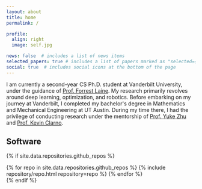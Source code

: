 ```yaml
---
layout: about
title: home
permalink: /

profile:
  align: right
  image: self.jpg

news: false  # includes a list of news items
selected_papers: true # includes a list of papers marked as "selected={true}"
social: true  # includes social icons at the bottom of the page
---
```


I am currently a second-year CS Ph.D. student at Vanderbilt University, under the guidance of [Prof. Forrest Laine](https://engineering.vanderbilt.edu/bio/forrest-laine). My research primarily revolves around deep learning, optimization, and robotics. Before embarking on my journey at Vanderbilt, I completed my bachelor's degree in Mathematics and Mechanical Engineering at UT Austin. During my time there, I had the privilege of conducting research under the mentorship of [Prof. Yuke Zhu](https://www.cs.utexas.edu/~yukez/) and [Prof. Kevin Clarno](https://www.me.utexas.edu/people/faculty-directory/clarno).


## Software

{% if site.data.repositories.github_repos %}
<div class="repositories d-flex flex-wrap flex-md-row flex-column justify-content-between align-items-center">
  {% for repo in site.data.repositories.github_repos %}
    {% include repository/repo.html repository=repo %}
  {% endfor %}
</div>
{% endif %}
